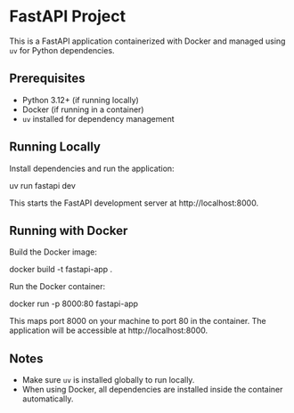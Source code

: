 # FastAPI Project

This is a FastAPI application containerized with Docker and managed using `uv` for Python dependencies.

## Prerequisites

- Python 3.12+ (if running locally)  
- Docker (if running in a container)  
- `uv` installed for dependency management  

## Running Locally

Install dependencies and run the application:

uv run fastapi dev

This starts the FastAPI development server at http://localhost:8000.

## Running with Docker

Build the Docker image:

docker build -t fastapi-app .

Run the Docker container:

docker run -p 8000:80 fastapi-app

This maps port 8000 on your machine to port 80 in the container. The application will be accessible at http://localhost:8000.


## Notes

- Make sure `uv` is installed globally to run locally.  
- When using Docker, all dependencies are installed inside the container automatically.
